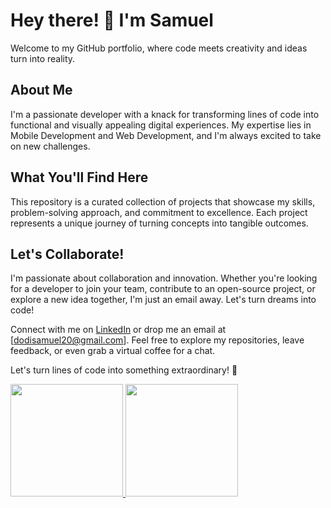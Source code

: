 # Hey there! 👋 I'm Samuel

Welcome to my GitHub portfolio, where code meets creativity and ideas turn into reality.

## About Me

I'm a passionate developer with a knack for transforming lines of code into functional and visually appealing digital experiences. My expertise lies in Mobile Development and Web Development, and I'm always excited to take on new challenges.

## What You'll Find Here

This repository is a curated collection of projects that showcase my skills, problem-solving approach, and commitment to excellence. Each project represents a unique journey of turning concepts into tangible outcomes.

## Let's Collaborate!

I'm passionate about collaboration and innovation. Whether you're looking for a developer to join your team, contribute to an open-source project, or explore a new idea together, I'm just an email away. Let's turn dreams into code!

Connect with me on [LinkedIn](https://www.linkedin.com/in/samuelsntr/) or drop me an email at [dodisamuel20@gmail.com]. Feel free to explore my repositories, leave feedback, or even grab a virtual coffee for a chat.

Let's turn lines of code into something extraordinary! 🚀



<p align="left">
<a href="https://github.com/samuelsntr">
  <img height="180em" src="https://github-readme-stats-eight-theta.vercel.app/api?username=gilangadhan&show_icons=true&theme=algolia&include_all_commits=true&count_private=true"/>
  <img height="180em" src="https://github-readme-stats-eight-theta.vercel.app/api/top-langs/?username=gilangadhan&layout=compact&langs_count=8&theme=algolia"/>
</a>
</p>
